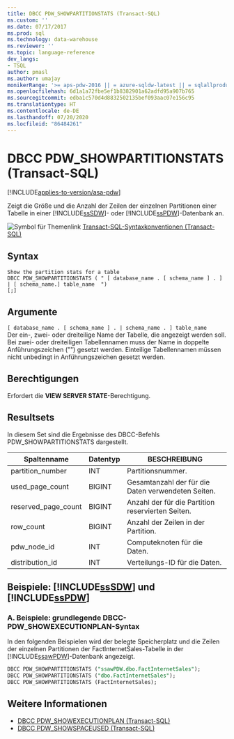 ```yaml
---
title: DBCC PDW_SHOWPARTITIONSTATS (Transact-SQL)
ms.custom: ''
ms.date: 07/17/2017
ms.prod: sql
ms.technology: data-warehouse
ms.reviewer: ''
ms.topic: language-reference
dev_langs:
- TSQL
author: pmasl
ms.author: umajay
monikerRange: '>= aps-pdw-2016 || = azure-sqldw-latest || = sqlallproducts-allversions'
ms.openlocfilehash: 6d1a1a72fbe5ef1b8382901a62adfd95a907b765
ms.sourcegitcommit: edba1c570d4d8832502135bef093aac07e156c95
ms.translationtype: HT
ms.contentlocale: de-DE
ms.lasthandoff: 07/20/2020
ms.locfileid: "86484261"
---
```

# <a name="dbcc-pdw_showpartitionstats-transact-sql"></a>DBCC PDW_SHOWPARTITIONSTATS (Transact-SQL)

[!INCLUDE[applies-to-version/asa-pdw](../../includes/applies-to-version/asa-pdw.md)]

Zeigt die Größe und die Anzahl der Zeilen der einzelnen Partitionen einer Tabelle in einer [!INCLUDE[ssSDW](../../includes/sssdw-md.md)]- oder [!INCLUDE[ssPDW](../../includes/sspdw-md.md)]-Datenbank an.
  
![Symbol für Themenlink](../../database-engine/configure-windows/media/topic-link.gif "Artikellinksymbol") [Transact-SQL-Syntaxkonventionen &#40;Transact-SQL&#41;](../../t-sql/language-elements/transact-sql-syntax-conventions-transact-sql.md)
  
## <a name="syntax"></a>Syntax  
  
```syntaxsql
Show the partition stats for a table  
DBCC PDW_SHOWPARTITIONSTATS ( " [ database_name . [ schema_name ] . ] | [ schema_name.] table_name  ")  
[;]  
```  

## <a name="arguments"></a>Argumente  
 `[ database_name . [ schema_name ] . | schema_name . ] table_name`  
 Der ein-, zwei- oder dreiteilige Name der Tabelle, die angezeigt werden soll.  Bei zwei- oder dreiteiligen Tabellennamen muss der Name in doppelte Anführungszeichen ("") gesetzt werden. Einteilige Tabellennamen müssen nicht unbedingt in Anführungszeichen gesetzt werden.  
  
## <a name="permissions"></a>Berechtigungen
Erfordert die **VIEW SERVER STATE**-Berechtigung.
  
## <a name="result-sets"></a>Resultsets  
In diesem Set sind die Ergebnisse des DBCC-Befehls PDW_SHOWPARTITIONSTATS dargestellt.
  
|Spaltenname|Datentyp|BESCHREIBUNG|  
|-----------------|---------------|-----------------|  
|partition_number|INT|Partitionsnummer.|  
|used_page_count|BIGINT|Gesamtanzahl der für die Daten verwendeten Seiten.|  
|reserved_page_count|BIGINT|Anzahl der für die Partition reservierten Seiten.|  
|row_count|BIGINT|Anzahl der Zeilen in der Partition.|  
|pdw_node_id|INT|Computeknoten für die Daten.|  
|distribution_id|INT|Verteilungs-ID für die Daten.|  
  
## <a name="examples-sssdw-and-sspdw"></a>Beispiele: [!INCLUDE[ssSDW](../../includes/sssdw-md.md)] und [!INCLUDE[ssPDW](../../includes/sspdw-md.md)]  
### <a name="a-dbcc-pdw_showpartitionstats-basic-syntax-examples"></a>A. Beispiele: grundlegende DBCC-PDW_SHOWEXECUTIONPLAN-Syntax  
In den folgenden Beispielen wird der belegte Speicherplatz und die Zeilen der einzelnen Partitionen der FactInternetSales-Tabelle in der [!INCLUDE[ssawPDW](../../includes/ssawpdw-md.md)]-Datenbank angezeigt.
  
```sql
DBCC PDW_SHOWPARTITIONSTATS ("ssawPDW.dbo.FactInternetSales");  
DBCC PDW_SHOWPARTITIONSTATS ("dbo.FactInternetSales");  
DBCC PDW_SHOWPARTITIONSTATS (FactInternetSales);  
```  

## <a name="see-also"></a>Weitere Informationen

- [DBCC PDW_SHOWEXECUTIONPLAN &#40;Transact-SQL&#41;](dbcc-pdw-showexecutionplan-transact-sql.md)  
- [DBCC PDW_SHOWSPACEUSED &#40;Transact-SQL&#41;](dbcc-pdw-showspaceused-transact-sql.md)  